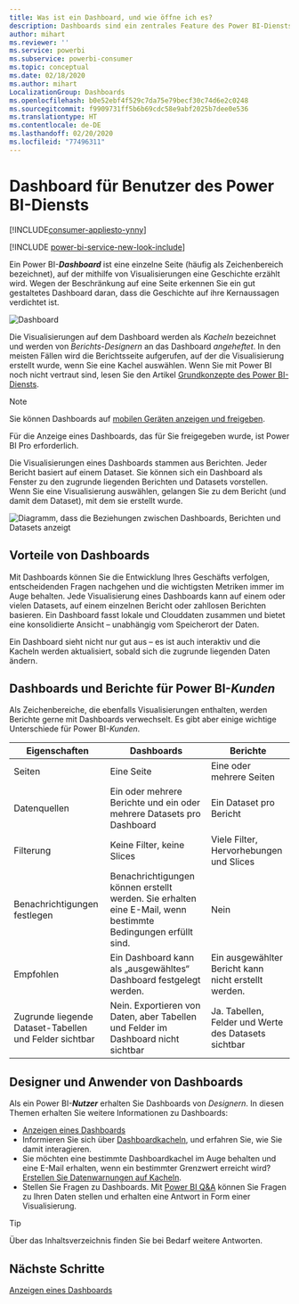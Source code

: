 ```yaml
---
title: Was ist ein Dashboard, und wie öffne ich es?
description: Dashboards sind ein zentrales Feature des Power BI-Diensts.
author: mihart
ms.reviewer: ''
ms.service: powerbi
ms.subservice: powerbi-consumer
ms.topic: conceptual
ms.date: 02/18/2020
ms.author: mihart
LocalizationGroup: Dashboards
ms.openlocfilehash: b0e52ebf4f529c7da75e79becf30c74d6e2c0248
ms.sourcegitcommit: f9909731ff5b6b69cdc58e9abf2025b7dee0e536
ms.translationtype: HT
ms.contentlocale: de-DE
ms.lasthandoff: 02/20/2020
ms.locfileid: "77496311"
---
```

# <a name="dashboards-for-power-bi-service-consumers"></a>Dashboard für Benutzer des Power BI-Diensts

[!INCLUDE[consumer-appliesto-ynny](../includes/consumer-appliesto-ynny.md)]

[!INCLUDE [power-bi-service-new-look-include](../includes/power-bi-service-new-look-include.md)]

Ein Power BI-***Dashboard*** ist eine einzelne Seite (häufig als Zeichenbereich bezeichnet), auf der mithilfe von Visualisierungen eine Geschichte erzählt wird. Wegen der Beschränkung auf eine Seite erkennen Sie ein gut gestaltetes Dashboard daran, dass die Geschichte auf ihre Kernaussagen verdichtet ist.

![Dashboard](media/end-user-dashboards/power-bi-dashboard2.png)

Die Visualisierungen auf dem Dashboard werden als *Kacheln* bezeichnet und werden von *Berichts-Designern* an das Dashboard *angeheftet*. In den meisten Fällen wird die Berichtsseite aufgerufen, auf der die Visualisierung erstellt wurde, wenn Sie eine Kachel auswählen. Wenn Sie mit Power BI noch nicht vertraut sind, lesen Sie den Artikel [Grundkonzepte des Power BI-Diensts](end-user-basic-concepts.md).

> [!NOTE]
> Sie können Dashboards auf [mobilen Geräten anzeigen und freigeben](mobile/mobile-apps-view-dashboard.md).
>
> Für die Anzeige eines Dashboards, das für Sie freigegeben wurde, ist Power BI Pro erforderlich.
> 

Die Visualisierungen eines Dashboards stammen aus Berichten. Jeder Bericht basiert auf einem Dataset. Sie können sich ein Dashboard als Fenster zu den zugrunde liegenden Berichten und Datasets vorstellen. Wenn Sie eine Visualisierung auswählen, gelangen Sie zu dem Bericht (und damit dem Dataset), mit dem sie erstellt wurde.

![Diagramm, dass die Beziehungen zwischen Dashboards, Berichten und Datasets anzeigt](media/end-user-dashboards/power-bi-diagram.png)

## <a name="advantages-of-dashboards"></a>Vorteile von Dashboards
Mit Dashboards können Sie die Entwicklung Ihres Geschäfts verfolgen, entscheidenden Fragen nachgehen und die wichtigsten Metriken immer im Auge behalten. Jede Visualisierung eines Dashboards kann auf einem oder vielen Datasets, auf einem einzelnen Bericht oder zahllosen Berichten basieren. Ein Dashboard fasst lokale und Clouddaten zusammen und bietet eine konsolidierte Ansicht – unabhängig vom Speicherort der Daten.

Ein Dashboard sieht nicht nur gut aus – es ist auch interaktiv und die Kacheln werden aktualisiert, sobald sich die zugrunde liegenden Daten ändern.

## <a name="dashboards-versus-reports-for-power-bi-consumers"></a>Dashboards und Berichte für Power BI-***Kunden***
Als Zeichenbereiche, die ebenfalls Visualisierungen enthalten, werden Berichte gerne mit Dashboards verwechselt. Es gibt aber einige wichtige Unterschiede für Power BI-*Kunden*.

| **Eigenschaften** | **Dashboards** | **Berichte** |
| --- | --- | --- |
| Seiten |Eine Seite |Eine oder mehrere Seiten |
| Datenquellen |Ein oder mehrere Berichte und ein oder mehrere Datasets pro Dashboard |Ein Dataset pro Bericht |
| Filterung |Keine Filter, keine Slices |Viele Filter, Hervorhebungen und Slices |
| Benachrichtigungen festlegen |Benachrichtigungen können erstellt werden. Sie erhalten eine E-Mail, wenn bestimmte Bedingungen erfüllt sind. |Nein |
| Empfohlen |Ein Dashboard kann als „ausgewähltes“ Dashboard festgelegt werden. |Ein ausgewählter Bericht kann nicht erstellt werden. |
| Zugrunde liegende Dataset-Tabellen und Felder sichtbar |Nein. Exportieren von Daten, aber Tabellen und Felder im Dashboard nicht sichtbar |Ja. Tabellen, Felder und Werte des Datasets sichtbar |


## <a name="dashboard-designers-and-dashboard-consumers"></a>Designer und Anwender von Dashboards
Als ein Power BI-***Nutzer*** erhalten Sie Dashboards von *Designern*. In diesen Themen erhalten Sie weitere Informationen zu Dashboards:

* [Anzeigen eines Dashboards](end-user-dashboard-open.md)
* Informieren Sie sich über [Dashboardkacheln](end-user-tiles.md), und erfahren Sie, wie Sie damit interagieren.
* Sie möchten eine bestimmte Dashboardkachel im Auge behalten und eine E-Mail erhalten, wenn ein bestimmter Grenzwert erreicht wird? [Erstellen Sie Datenwarnungen auf Kacheln](end-user-alerts.md).
* Stellen Sie Fragen zu Dashboards. Mit [Power BI Q&A](end-user-q-and-a.md) können Sie Fragen zu Ihren Daten stellen und erhalten eine Antwort in Form einer Visualisierung.

> [!TIP]
> Über das Inhaltsverzeichnis finden Sie bei Bedarf weitere Antworten.
> 

## <a name="next-steps"></a>Nächste Schritte
[Anzeigen eines Dashboards](end-user-dashboard-open.md) 